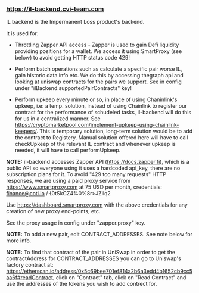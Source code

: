 ### https://il-backend.cvi-team.com

IL backend is the Impermanent Loss product's backend.

It is used for:

- Throttling Zapper API access - Zapper is used to gain Defi liquidity providing positions for a wallet. We access it using SmartProxy (see below)
  to avoid getting HTTP status code 429!

- Perform batch operations such as calculate a specific pair worse IL, gain historic data info etc. We do this by accessing thegraph api and looking
  at uniswap contracts for the pairs we support. See in config under "ilBackend.supportedPairContracts" key!

- Perform upkeep every minute or so, in place of using Chaninlink's upkeep, i.e: a temp. solution, instead of using Chainlink to register our contract
  for the performance of schudeled tasks, il-backend will do this for us in a centralized manner. See https://cryptomarketpool.com/implement-upkeep-using-chainlink-keepers/. This is temporary solution, long-term solution would be to add the contract to Registery.
  Manual solution offered here will have to call checkUpkeep of the relevant IL contract and whenever upkeep is
  needed, it will have to call performUpkeep.

**NOTE:** il-backend accesses Zapper API (https://docs.zapper.fi), which is a public API so everyone using it uses a
hardcoded api_key, there are no subscription plans for it. To avoid "429 too many requests" HTTP responses, we are using
a paid proxy service from https://www.smartproxy.com at 75 USD per month, credentials: finance@coti.io / {0tSkCZ4%0%8r>JZilq2

Use https://dashboard.smartproxy.com with the above credentials for any creation of new proxy end-points, etc.

See the proxy usage in config under "zapper.proxy" key.

**NOTE:** To add a new pair, edit CONTRACT_ADDRESSES. See note below for more info.

**NOTE:** To find that contract of the pair in UniSwap in order to get the contractAddress for CONTRACT_ADDRESSES you can go to Uniswap's factory contract at: https://etherscan.io/address/0x5c69bee701ef814a2b6a3edd4b1652cb9cc5aa6f#readContract, click on "Contract" tab, click on "Read Contract" and use the addresses of the tokens you wish to add contrect for.
